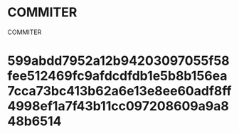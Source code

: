 # COMMITER
COMMITER






# 599abdd7952a12b94203097055f58fee512469fc9afdcdfdb1e5b8b156ea7cca73bc413b62a6e13e8ee60adf8ff4998ef1a7f43b11cc097208609a9a848b6514
